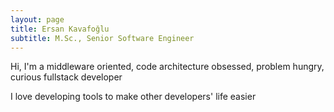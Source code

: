 ```yaml
---
layout: page
title: Ersan Kavafoğlu
subtitle: M.Sc., Senior Software Engineer
---
```


Hi, I'm a middleware oriented, code architecture obsessed, problem hungry, curious fullstack developer

I love developing tools to make other developers' life easier
